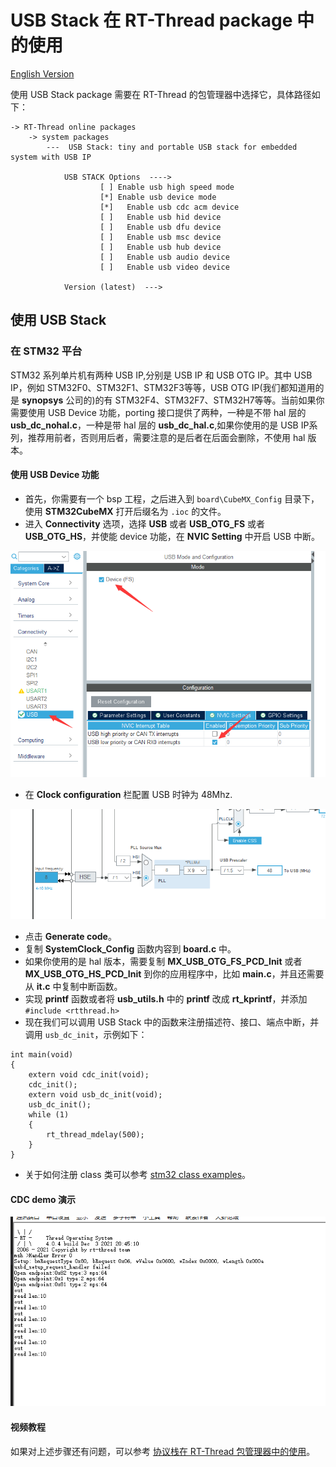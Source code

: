 # USB Stack 在 RT-Thread package 中的使用

[English Version](rt-thread.md)

使用 USB Stack package 需要在 RT-Thread 的包管理器中选择它，具体路径如下：

```
-> RT-Thread online packages
    -> system packages
        ---  USB Stack: tiny and portable USB stack for embedded system with USB IP

            USB STACK Options  ---->
                    [ ] Enable usb high speed mode
                    [*] Enable usb device mode
                    [*]   Enable usb cdc acm device
                    [ ]   Enable usb hid device
                    [ ]   Enable usb dfu device
                    [ ]   Enable usb msc device
                    [ ]   Enable usb hub device
                    [ ]   Enable usb audio device
                    [ ]   Enable usb video device

            Version (latest)  --->
```

## 使用 USB Stack

### 在 STM32 平台

STM32 系列单片机有两种 USB IP,分别是 USB IP 和 USB OTG IP。其中 USB IP，例如 STM32F0、STM32F1、STM32F3等等，USB OTG IP(我们都知道用的是 **synopsys** 公司的)的有 STM32F4、STM32F7、STM32H7等等。当前如果你需要使用 USB Device 功能，porting 接口提供了两种，一种是不带 hal 层的 **usb_dc_nohal.c**，一种是带 hal 层的 **usb_dc_hal.c**,如果你使用的是 USB IP系列，推荐用前者，否则用后者，需要注意的是后者在后面会删除，不使用 hal 版本。

#### 使用 USB Device 功能

- 首先，你需要有一个 bsp 工程，之后进入到 `board\CubeMX_Config` 目录下，使用 **STM32CubeMX** 打开后缀名为 `.ioc` 的文件。
- 进入 **Connectivity** 选项，选择 **USB** 或者 **USB_OTG_FS** 或者 **USB_OTG_HS**，并使能 device 功能，在 **NVIC Setting** 中开启 USB 中断。

![STM32CubeMX USB setting](img/stm32cubemx.png)

- 在 **Clock configuration** 栏配置 USB 时钟为 48Mhz.

![STM32CubeMX USB clock](img/stm32cubemx_clk.png)

- 点击 **Generate code**。
- 复制 **SystemClock_Config** 函数内容到 **board.c** 中。
- 如果你使用的是 hal 版本，需要复制 **MX_USB_OTG_FS_PCD_Init** 或者 **MX_USB_OTG_HS_PCD_Init** 到你的应用程序中，比如 **main.c**，并且还需要从 **it.c** 中复制中断函数。
- 实现 **printf** 函数或者将 **usb_utils.h** 中的 **printf** 改成 **rt_kprintf**，并添加 `#include <rtthread.h>`
- 现在我们可以调用 USB Stack 中的函数来注册描述符、接口、端点中断，并调用 `usb_dc_init`，示例如下：

```
int main(void)
{
    extern void cdc_init(void);
    cdc_init();
    extern void usb_dc_init(void);
    usb_dc_init();
    while (1)
    {
        rt_thread_mdelay(500);
    }
}
```

- 关于如何注册 class 类可以参考 [stm32 class examples](https://github.com/sakumisu/usb_stack/tree/master/demo/stm32/stm32f103c8t6/example)。

#### CDC demo 演示

![CDC Demo](img/rtt_cdc_demo.png)

#### 视频教程

如果对上述步骤还有问题，可以参考 [协议栈在 RT-Thread 包管理器中的使用](https://www.bilibili.com/video/BV1Ef4y1t73d?p=26)。